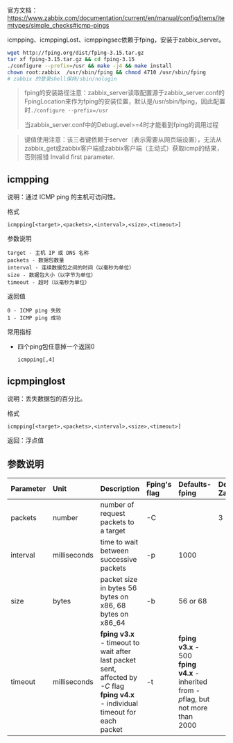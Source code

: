 官方文档：https://www.zabbix.com/documentation/current/en/manual/config/items/itemtypes/simple_checks#icmp-pings

icmpping、icmppingLost、icmppingsec依赖于fping，安装于zabbix_server。

```bash
wget http://fping.org/dist/fping-3.15.tar.gz
tar xf fping-3.15.tar.gz && cd fping-3.15
./configure --prefix=/usr && make -j4 && make install
chown root:zabbix  /usr/sbin/fping && chmod 4710 /usr/sbin/fping
# zabbix 的登录shell保持/sbin/nologin
```

> fping的安装路径注意：zabbix_server读取配置源于zabbix_server.conf的FpingLocation来作为fping的安装位置，默认是/usr/sbin/fping，因此配置时`./configure --prefix=/usr`
>
> 当zabbix_server.conf中的DebugLevel>=4时才能看到fping的调用过程

> 键值使用注意：该三者键依赖于server（表示需要从网页端设置），无法从zabbix_get或zabbix客户端或zabbix客户端（主动式）获取icmp的结果，否则报错 Invalid first parameter.



## icmpping

说明：通过 ICMP ping 的主机可访问性。

格式

```
icmpping[<target>,<packets>,<interval>,<size>,<timeout>]
```

参数说明

```
target - 主机 IP 或 DNS 名称
packets - 数据包数量
interval - 连续数据包之间的时间（以毫秒为单位）
size - 数据包大小（以字节为单位）
timeout - 超时（以毫秒为单位）
```

返回值

```
0 - ICMP ping 失败
1 - ICMP ping 成功
```

常用指标

- 四个ping包任意掉一个返回0

  ```
  icmpping[,4]
  ```

  



## icpmpinglost

说明：丢失数据包的百分比。

格式

```
icmpping[<target>,<packets>,<interval>,<size>,<timeout>]
```

返回：浮点值



## 参数说明

| Parameter | Unit         | Description                                                  | Fping's flag | Defaults-fping                                               | Defaults-Zabbix | Zabbix-min | **Zabbix-max** |
| :-------- | :----------- | :----------------------------------------------------------- | :----------- | :----------------------------------------------------------- | :-------------- | ---------- | -------------- |
| packets   | number       | number of request packets to a target                        | -C           |                                                              | 3               | 1          | 10000          |
| interval  | milliseconds | time to wait between successive packets                      | -p           | 1000                                                         |                 | 20         | unlimited      |
| size      | bytes        | packet size in bytes 56 bytes on x86, 68 bytes on x86_64     | -b           | 56 or 68                                                     |                 | 24         | 65507          |
| timeout   | milliseconds | **fping v3.x** - timeout to wait after last packet sent, affected by *-C* flag **fping v4.x** - individual timeout for each packet | -t           | **fping v3.x** - 500 **fping v4.x** - inherited from *-p*flag, but not more than 2000 |                 | 50         | unlimited      |
